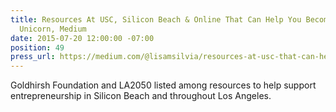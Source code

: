 ```yaml
---
title: Resources At USC, Silicon Beach & Online That Can Help You Become The Next
  Unicorn, Medium
date: 2015-07-20 12:00:00 -07:00
position: 49
press_url: https://medium.com/@lisamsilvia/resources-at-usc-that-can-help-you-become-the-next-unicorn-8381226a120b
---
```


Goldhirsh Foundation and LA2050 listed among resources to help support entrepreneurship in Silicon Beach and throughout Los Angeles.

